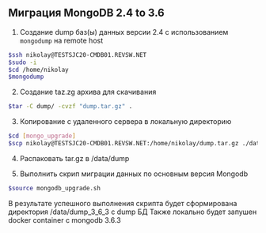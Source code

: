Миграция MongoDB 2.4 to 3.6
---------------------------

1. Создание dump баз(ы) данных версии 2.4 с использованием `mongodump` на remote host
```bash
$ssh nikolay@TESTSJC20-CMDB01.REVSW.NET
$sudo -i
$cd /home/nikolay
$mongodump 
```
2. Создание taz.zg архива для скачивания 

```bash 
$tar -C dump/ -cvzf "dump.tar.gz" .
```

3. Копирование с удаленного сервера в локальную директорию

```bash
$cd [mongo_upgrade]
$scp nikolay@TESTSJC20-CMDB01.REVSW.NET:/home/nikolay/dump.tar.gz ./data
```

4. Распаковать tar.gz в /data/dump

5. Выполнить скрип миграции данных по основным версия Mongodb 

```bash
$source mongodb_upgrade.sh
```

В результате успешного выполнения скрипта будет сформирована директория /data/dump_3_6_3 с dump БД
Также локально будет запушен docker container с mongodb 3.6.3
